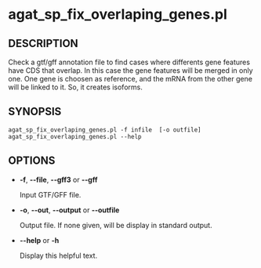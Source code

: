 # agat\_sp\_fix\_overlaping\_genes.pl

## DESCRIPTION

Check a gtf/gff annotation file to find cases where differents gene features
have CDS that overlap. In this case the gene features will be merged in only one.
One gene is choosen as reference, and the mRNA from the other gene will be linked to it.
So, it creates isoforms.

## SYNOPSIS

```
agat_sp_fix_overlaping_genes.pl -f infile  [-o outfile]
agat_sp_fix_overlaping_genes.pl --help
```

## OPTIONS

- **-f**, **--file**, **--gff3** or **--gff**

    Input GTF/GFF file.

- **-o**, **--out**, **--output** or **--outfile**

    Output file. If none given, will be display in standard output.

- **--help** or **-h**

    Display this helpful text.

